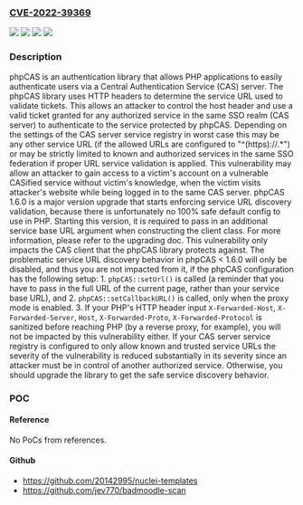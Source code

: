### [CVE-2022-39369](https://cve.mitre.org/cgi-bin/cvename.cgi?name=CVE-2022-39369)
![](https://img.shields.io/static/v1?label=Product&message=phpCAS&color=blue)
![](https://img.shields.io/static/v1?label=Version&message=n%2Fa&color=blue)
![](https://img.shields.io/static/v1?label=Vulnerability&message=CWE-1287%3A%20Improper%20Validation%20of%20Specified%20Type%20of%20Input&color=brighgreen)
![](https://img.shields.io/static/v1?label=Vulnerability&message=CWE-99%3A%20Improper%20Control%20of%20Resource%20Identifiers%20('Resource%20Injection')&color=brighgreen)

### Description

phpCAS is an authentication library that allows PHP applications to easily authenticate users via a Central Authentication Service (CAS) server. The phpCAS library uses HTTP headers to determine the service URL used to validate tickets. This allows an attacker to control the host header and use a valid ticket granted for any authorized service in the same SSO realm (CAS server) to authenticate to the service protected by phpCAS. Depending on the settings of the CAS server service registry in worst case this may be any other service URL (if the allowed URLs are configured to "^(https)://.*") or may be strictly limited to known and authorized services in the same SSO federation if proper URL service validation is applied. This vulnerability may allow an attacker to gain access to a victim's account on a vulnerable CASified service without victim's knowledge, when the victim visits attacker's website while being logged in to the same CAS server. phpCAS 1.6.0 is a major version upgrade that starts enforcing service URL discovery validation, because there is unfortunately no 100% safe default config to use in PHP. Starting this version, it is required to pass in an additional service base URL argument when constructing the client class. For more information, please refer to the upgrading doc. This vulnerability only impacts the CAS client that the phpCAS library protects against. The problematic service URL discovery behavior in phpCAS < 1.6.0 will only be disabled, and thus you are not impacted from it, if the phpCAS configuration has the following setup: 1. `phpCAS::setUrl()` is called (a reminder that you have to pass in the full URL of the current page, rather than your service base URL), and 2. `phpCAS::setCallbackURL()` is called, only when the proxy mode is enabled. 3. If your PHP's HTTP header input `X-Forwarded-Host`, `X-Forwarded-Server`, `Host`, `X-Forwarded-Proto`, `X-Forwarded-Protocol` is sanitized before reaching PHP (by a reverse proxy, for example), you will not be impacted by this vulnerability either. If your CAS server service registry is configured to only allow known and trusted service URLs the severity of the vulnerability is reduced substantially in its severity since an attacker must be in control of another authorized service. Otherwise, you should upgrade the library to get the safe service discovery behavior.

### POC

#### Reference
No PoCs from references.

#### Github
- https://github.com/20142995/nuclei-templates
- https://github.com/jev770/badmoodle-scan

